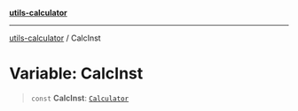 [**utils-calculator**](../README.md)

***

[utils-calculator](../globals.md) / CalcInst

# Variable: CalcInst

> `const` **CalcInst**: [`Calculator`](../classes/Calculator.md)
